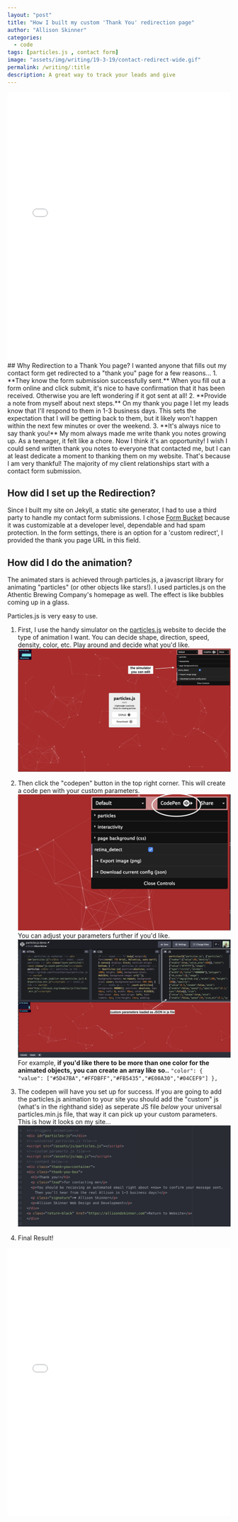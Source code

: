 ```yaml
---
layout: "post"
title: "How I built my custom 'Thank You' redirection page"
author: "Allison Skinner"
categories:
  - code
tags: [particles.js , contact form]
image: "assets/img/writing/19-3-19/contact-redirect-wide.gif"
permalink: /writing/:title
description: A great way to track your leads and give
---
```


<iframe height="605" style="width: 100%;" scrolling="no" title="particles.js demo" src="//codepen.io/adskinner/embed/drjvZY/?height=605&theme-id=light&default-tab=result" frameborder="no" allowtransparency="true" allowfullscreen="true">
  See the Pen <a href='https://codepen.io/adskinner/pen/drjvZY/'>particles.js demo</a> by Allison Skinner
  (<a href='https://codepen.io/adskinner'>@adskinner</a>) on <a href='https://codepen.io'>CodePen</a>.
</iframe>
## Why Redirection to a Thank You page?
I wanted anyone that fills out my contact form get redirected to a "thank you" page for a few reasons...
1. **They know the form submission successfully sent.** When you fill out a form online and click submit, it's nice to have confirmation that it has been received. Otherwise you are left wondering if it got sent at all!
2. **Provide a note from myself about next steps.** On my thank you page I let my leads know that I'll respond to them in 1-3 business days. This sets the expectation that I will be getting back to them, but it likely won't happen within the next few minutes or over the weekend.
3. **It's always nice to say thank you!** My mom always made me write thank you notes growing up. As a teenager, it felt like a chore. Now I think it's an opportunity! I wish I could send written thank you notes to everyone that contacted me, but I can at least dedicate a moment to thanking them on my website. That's because I am very thankful! The majority of my client relationships start with a contact form submission.

## How did I set up the Redirection?
Since I built my site on Jekyll, a static site generator, I had to use a third party to handle my contact form submissions. I chose [Form Bucket](https://www.formbucket.com/) because it was customizable at a developer level, dependable and had spam protection.
In the form settings, there is an option for a 'custom redirect', I provided the thank you page URL in this field.

## How did I do the animation?

The animated stars is achieved through particles.js, a javascript library for animating "particles" (or other objects like stars!).
I used particles.js on the Athentic Brewing Company's homepage as well. The effect is like bubbles coming up in a glass.

Particles.js is very easy to use.

1. First, I use the handy simulator on the [particles.js](https://vincentgarreau.com/particles.js/) website to decide the type of animation I want.
You can decide shape, direction, speed, density, color, etc. Play around and decide what you'd like.
![Particles.js simulator][1]

2. Then click the "codepen" button in the top right corner. This will create a code pen with your custom parameters.
![codepen button on particle.js simulator][2]
You can adjust your parameters further if you'd like.
![screenshot of codepen page][3]
For example, **if you'd like there to be more than one color for the animated objects, you can create an array like so..**
`"color": {
  "value": ["#5D47BA","#FFDBFF","#FB5435","#E00A30","#04CEF9"]
  },`

3. The codepen will have you set up for success. If you are going to add the particles.js animation to your site you should add the "custom" js (what's in the righthand side) as seperate JS file *below* your universal particles.min.js file, that way it can pick up your custom parameters.
This is how it looks on my site...
![screenshot of code on my site for particles.js simulator][4]

4. Final Result!
<iframe height="605" style="width: 100%;" scrolling="no" title="particles.js demo" src="//codepen.io/adskinner/embed/drjvZY/?height=605&theme-id=light&default-tab=result" frameborder="no" allowtransparency="true" allowfullscreen="true">
  See the Pen <a href='https://codepen.io/adskinner/pen/drjvZY/'>particles.js demo</a> by Allison Skinner
  (<a href='https://codepen.io/adskinner'>@adskinner</a>) on <a href='https://codepen.io'>CodePen</a>.
</iframe>



[1]:../assets/img/writing/19-3-19/screenshot1.jpg
[2]:../assets/img/writing/19-3-19/screenshot2.jpg
[3]:../assets/img/writing/19-3-19/screenshot4.png
[4]:../assets/img/writing/19-3-19/screenshot3.png
